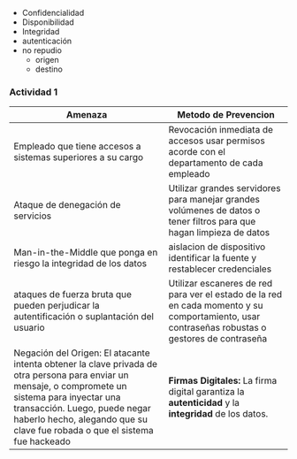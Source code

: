 
* Confidencialidad 
* Disponibilidad 
* Integridad 
* autenticación
* no repudio 
	* origen
	* destino
### Actividad 1

| Amenaza                                                                                                                                                                                                                                                           | Metodo de Prevencion                                                                                                                           |
| ----------------------------------------------------------------------------------------------------------------------------------------------------------------------------------------------------------------------------------------------------------------- | ---------------------------------------------------------------------------------------------------------------------------------------------- |
| Empleado que tiene accesos a sistemas  superiores a su cargo                                                                                                                                                                                                      | Revocación inmediata de accesos usar permisos acorde con el departamento de cada empleado                                                      |
| Ataque de denegación de servicios                                                                                                                                                                                                                                 | Utilizar grandes servidores para manejar grandes volúmenes de datos o tener filtros para que hagan limpieza de datos                           |
| Man-in-the-Middle que ponga en riesgo la integridad de los datos                                                                                                                                                                                                  | aislacion de dispositivo identificar la fuente y restablecer credenciales                                                                      |
| ataques de fuerza bruta que pueden perjudicar la autentificación o suplantación del usuario                                                                                                                                                                       | Utilizar escaneres de red para ver el estado de la red en cada momento y su comportamiento, usar contraseñas robustas o gestores de contraseña |
| Negación del Origen: El atacante intenta obtener la clave privada de otra persona para enviar un mensaje, o compromete un sistema para inyectar una transacción. Luego, puede negar haberlo hecho, alegando que su clave fue robada o que el sistema fue hackeado | **Firmas Digitales:**  La firma digital garantiza la **autenticidad** y la **integridad** de los datos.                                        |
